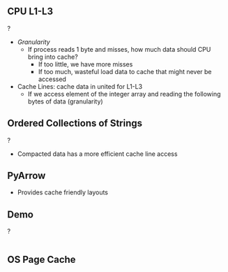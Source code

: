 ## CPU L1-L3
?
- *Granularity*
	- If process reads 1 byte and misses, how much data should CPU bring into cache?
		- If too little, we have more misses
		- If too much, wasteful load data to cache that might never be accessed
- Cache Lines: cache data in united for L1-L3
	- If we access element of the integer array and reading the following bytes of data (granularity)


## Ordered Collections of Strings
?
- Compacted data has a more efficient cache line access

## PyArrow
- Provides cache friendly layouts

## Demo
?
```
```

## OS Page Cache


## 